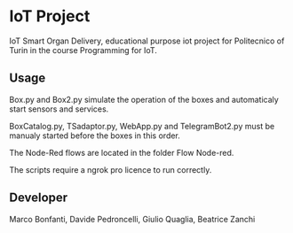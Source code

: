 # IoT Project
IoT Smart Organ Delivery, educational purpose iot project for Politecnico of Turin in the course Programming for IoT.

## Usage

Box.py and Box2.py simulate the operation of the boxes and automaticaly start sensors and services. 

BoxCatalog.py, TSadaptor.py, WebApp.py and TelegramBot2.py must be manualy started before the boxes in this order.

The Node-Red flows are located in the folder Flow Node-red.

The scripts require a ngrok pro licence to run correctly.

## Developer

Marco Bonfanti, Davide Pedroncelli, Giulio Quaglia, Beatrice Zanchi


